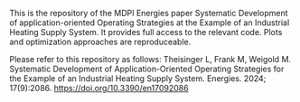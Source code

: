 This is the repository of the MDPI Energies paper Systematic Development of application-oriented Operating Strategies at the Example of an Industrial Heating Supply System. It provides full access to the relevant code. Plots and optimization approaches are reproduceable.

Please refer to this repository as follows: 
Theisinger L, Frank M, Weigold M. Systematic Development of Application-Oriented Operating Strategies for the Example of an Industrial Heating Supply System. Energies. 2024; 17(9):2086. https://doi.org/10.3390/en17092086
